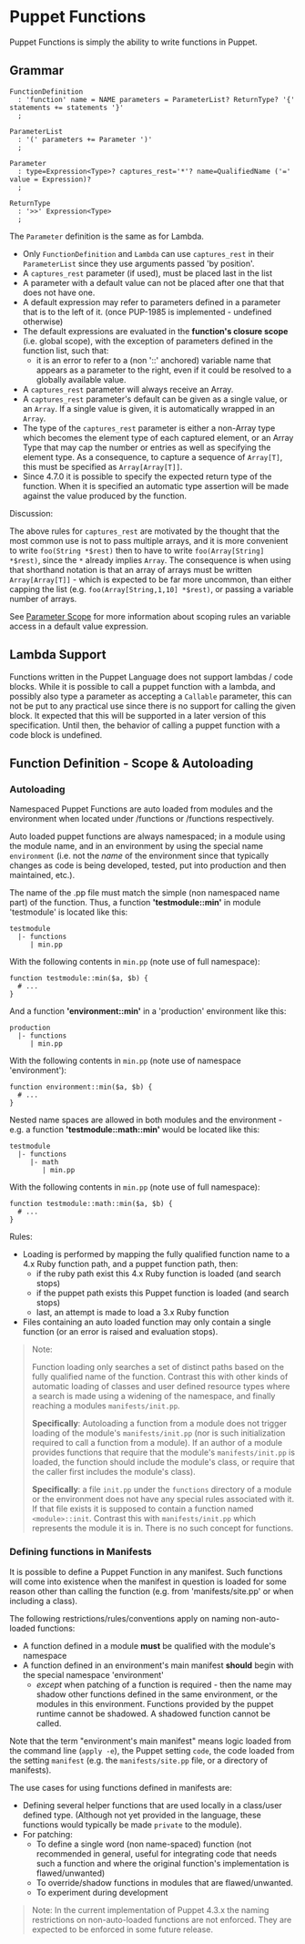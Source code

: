 Puppet Functions
===

Puppet Functions is simply the ability to write functions in Puppet.

Grammar
---

    FunctionDefinition
      : 'function' name = NAME parameters = ParameterList? ReturnType? '{' statements += statements '}'
      ;
      
    ParameterList
      : '(' parameters += Parameter ')'
      ;
      
    Parameter
      : type=Expression<Type>? captures_rest='*'? name=QualifiedName ('=' value = Expression)?
      ;
    
    ReturnType
      : '>>' Expression<Type>
      ;
     
The `Parameter` definition is the same as for Lambda.

* Only `FunctionDefinition` and `Lambda` can use `captures_rest` in their `ParameterList` since they use arguments passed 'by position'.
* A `captures_rest` parameter (if used), must be placed last in the list
* A parameter with a default value can not be placed after one that that does not have one.
* A default expression may refer to parameters defined in a parameter that is to the left of it. (once PUP-1985 is implemented - undefined otherwise)
* The default expressions are evaluated in the **function's closure scope** (i.e. global scope), with
  the exception of parameters defined in the function list, such that:
  * it is an error to refer to a (non '::' anchored) variable name that appears as a parameter
    to the right, even if it could be resolved to a globally available value.
* A `captures_rest` parameter will always receive an Array.
* A `captures_rest` parameter's default can be given as a single value, or an `Array`.
  If a single value  is given, it is automatically wrapped in an `Array`.
* The type of the `captures_rest` parameter is either a non-Array type which becomes the element type
  of each captured element, or an Array Type that may cap the number or entries as well as specifying
  the element type. As a consequence, to capture a sequence of `Array[T]`, this must be specified as
  `Array[Array[T]]`.
* Since 4.7.0 it is possible to specify the expected return type of the function. When it is specified an
  automatic type assertion will be made against the value produced by the function.


Discussion:

The above rules for `captures_rest` are motivated by the thought that the most common use is
not to pass multiple arrays, and it is more convenient to write `foo(String *$rest)` then to have to write `foo(Array[String] *$rest)`, since the `*` already implies `Array`. The consequence is when using that shorthand notation is that an array of arrays must be written `Array[Array[T]]` - which is expected to be far more uncommon, than either capping the list
(e.g. `foo(Array[String,1,10] *$rest)`, or passing a variable number of arrays.

See [Parameter Scope][1] for more information about scoping rules an variable access in a default value expression.

Lambda Support
---
Functions written in the Puppet Language does not support lambdas / code blocks. While it is
possible to call a puppet function with a lambda, and possibly also type a parameter as accepting a `Callable` parameter, this can not be put to any practical use since there is no support for calling the given block. It expected that this will be supported in a later version of this specification. Until then, the behavior of calling a puppet function with a code block is undefined.


Function Definition - Scope & Autoloading
---

### Autoloading

Namespaced Puppet Functions are auto loaded from modules and the environment when located under <module-root>/functions or <environment-root>/functions respectively. 

Auto loaded puppet functions are always namespaced; in a module using the module name, and in an environment by using the special name `environment` (i.e. not the *name* of the environment since that typically changes as code is being developed, tested, put into production and then maintained, etc.).

The name of the .pp file must match the simple (non namespaced name part) of the function. Thus, a function **'testmodule::min'** in module 'testmodule' is located like this:

    testmodule
      |- functions
         | min.pp

With the following contents in `min.pp` (note use of full namespace):

    function testmodule::min($a, $b) {
      # ...
    }

And a function **'environment::min'** in a 'production' environment like this:

    production
      |- functions
         | min.pp
         
With the following contents in `min.pp` (note use of namespace 'environment'):

    function environment::min($a, $b) {
      # ...
    }

Nested name spaces are allowed in both modules and the environment - e.g. a function **'testmodule::math::min'** would be located like this:

    testmodule
      |- functions
         |- math
            | min.pp

With the following contents in `min.pp` (note use of full namespace):

    function testmodule::math::min($a, $b) {
      # ...
    }

Rules:

* Loading is performed by mapping the fully qualified function name to a 4.x Ruby function path, and a puppet function path, then:
  * if the ruby path exist this 4.x Ruby function is loaded (and search stops)
  * if the puppet path exists this Puppet function is loaded (and search stops)
  * last, an attempt is made to load a 3.x Ruby function
* Files containing an auto loaded function may only contain a single function (or an error is raised and evaluation stops).

> Note:
> 
> Function loading only searches a set of distinct paths based on the fully qualified name of
> the function.
> Contrast this with other kinds of automatic loading of classes and user defined resource types
> where a search is made using a widening of the namespace, and finally reaching
> a modules `manifests/init.pp`.
> 
> **Specifically**: Autoloading a function from a module does not trigger loading of the module's 
> `manifests/init.pp` (nor is such initialization required to call a function from a module).
> If an author of a module provides functions that require that the module's `manifests/init.pp`
> is loaded, the function should include the module's class, or require that the caller first
> includes the module's class).
>
> **Specifically**: a file `init.pp` under the `functions` directory of a module or the environment
> does not have any special rules associated with it.
> If that file exists it is supposed to contain a function named `<module>::init`.
> Contrast this with `manifests/init.pp` which represents the module it is in. There is no such 
> concept for functions. 

### Defining functions in Manifests

It is possible to define a Puppet Function in any manifest. Such functions will come into existence when the manifest in question is loaded for some reason other than calling the function (e.g. from 'manifests/site.pp' or when including a class).

The following restrictions/rules/conventions apply on naming non-auto-loaded functions:

* A function defined in a module **must** be qualified with the module's namespace
* A function defined in an environment's main manifest **should** begin with the special namespace 'environment'
  * *except* when patching of a function is required - then the name may shadow other functions defined in the same environment, or the modules in this environment. Functions provided by the puppet runtime cannot be shadowed. A shadowed function cannot be called.

Note that the term "environment's main manifest" means logic loaded from the command line (`apply -e`), the Puppet setting `code`, the code loaded from the setting `manifest` (e.g. the `manifests/site.pp` file, or a directory of manifests).

The use cases for using functions defined in manifests are:

* Defining several helper functions that are used locally in a class/user defined type. (Although not yet provided in the language, these functions would typically be made `private` to the module).
* For patching:
  * To define a single word (non name-spaced) function (not recommended in general, useful for integrating code that needs such a function and where the original function's implementation is flawed/unwanted)
  * To override/shadow functions in modules that are flawed/unwanted.
  * To experiment during development
 
> Note: In the current implementation of Puppet 4.3.x the naming restrictions on non-auto-loaded
> functions are not enforced. They are expected to be enforced in some future release.

[1]: parameter_scope.md
